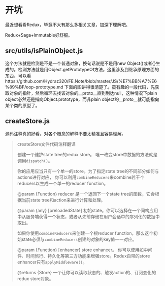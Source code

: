 # 开坑

最近想看看Redux，毕竟不大有那么多相关文章，加深下理解吧。

Redux+Saga+Immutable好舒服。

## src/utils/isPlainObject.js

这个方法就是检测是不是一个普通对象，换句话说是不是用new Object()或者{}生成的。检测方法就是用Object.getPrototypeOf方法，这里涉及到继承原理方面的东西，可以看https://github.com/Hydraz320/FE.Note/blob/master/JS/%E7%BB%A7%E6%89%BF/oop-prototype.md 下面的图讲得很清楚了。蛮有趣的一段代码，先获取对象的指针，然后循环去找该对象的__proto__直到到达null，这种情况下plain object必然还是指向Object.prototype，而非plain object的__proto__就可能指向某个类的原型了。

## createStore.js

源码注释真的好看，对各个概念的解释不要太精准且容易理解。

> createStore文件代码注释翻译
>
> 创建一个维护state tree的redux store。
> 唯一改变store中数据的方法就是调用`dispatch()`。
>
> 你的应用应当只有一个单一的store。为了指定state tree的不同部分如何与actions进行对应， 你可以利用`combineReducers`来combine若干个reducers以生成一个单一的reducer function。
>
> @param {Function} reducer 是一个返回下一个state tree的函数，它会根据当前state tree和action来进行计算和处理。
>
> @param {any} [preloadedState] 初始state。你可以选择在一个同构应用中从服务端获得一个状态，或者从先前存储在用户会话中的序列化的数据中取出。
>
> 如果你使用`combineReducers`来创建一个根reducer function，那么这个初始state必须与`combineReducers`创建的对象的key值一一对应。 
>
> @param {Function} [enhancer] store enhancer。 你可以使用如中间件、时间旅行、持久化等第三方功能来增强store。Redux自带的store enhancer只有`applyMiddleware()`。
>
> @returns {Store} 一个让你可以读取状态的、触发action的、订阅变化的redux store对象。
 

